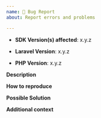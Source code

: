 ```yaml
---
name: 🐛 Bug Report
about: Report errors and problems

---
```


- **SDK Version(s) affected**: x.y.z

- **Laravel Version**: x.y.z

- **PHP Version**: x.y.z

**Description**  
<!-- A clear and concise description of the problem. -->

**How to reproduce**  
<!-- Code and/or config needed to reproduce the problem. -->

**Possible Solution**  
<!--- Optional: only if you have suggestions on a fix/reason for the bug -->

**Additional context**  
<!-- Optional: any other context about the problem: log messages, screenshots, etc. -->
